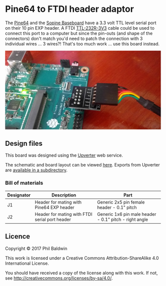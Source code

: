 # Pine64 to FTDI header adaptor

The [Pine64](https://www.pine64.org/?page_id=1194) and the [Sopine Baseboard](https://www.pine64.org/?page_id=1491) have a 3.3 volt TTL level serial port on their 10 pin EXP header. A FTDI [TTL-232R-3V3](http://www.ftdichip.com/Support/Documents/DataSheets/Cables/DS_TTL-232R_CABLES.pdf) cable could be used to connect this port to a computer but since the pin-outs (and shape of the connectors) don't match you'd need to patch the connection with 3 individual wires ... 3 wires?! That's too much work ... use this board instead.

![Board photo](./board-photo.jpg)



## Design files

This board was designed using the [Upverter](https://upverter.com) web service.

The schematic and board layout can be viewed [here](https://upverter.com/Trebuchetindustries/1f7428c9e47603ca/Pine64-to-FTDI-header-adaptor/). Exports from Upverter are [available in a subdirectory](./Upverter%20exports).

### Bill of materials

| Designator | Description                                    | Part                                                   |
| ---------- | ---------------------------------------------- | ------------------------------------------------------ |
| J1         | Header for mating with Pine64 EXP header       | Generic 2x5 pin female header - 0.1" pitch             |
| J2         | Header for mating with FTDI serial port header | Generic 1x6 pin male header - 0.1" pitch - right angle |



## Licence

Copyright © 2017 Phil Baldwin

This work is licensed under a Creative Commons Attribution-ShareAlike 4.0 International License.

You should have received a copy of the license along with this work. If not, see <http://creativecommons.org/licenses/by-sa/4.0/>.
